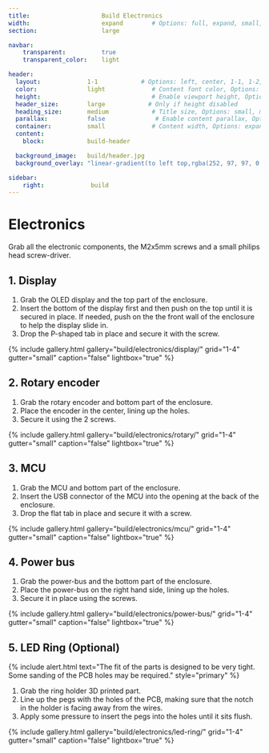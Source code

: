 ```yaml
---
title:                    Build Electronics
width:                    expand        # Options: full, expand, small, xsmall
section:                  large

navbar:
    transparent:          true
    transparent_color:    light

header:
  layout:             1-1            # Options: left, center, 1-1, 1-2, 1-3 or 2-3. Left, right options display this pages title and subtitle. 1-1, 1-2, 1-3 or 2-3 options display content of block file/s.
  color:              light             # Content font color, Options: light, dark
  height:                               # Enable viewport height, Options: full
  header_size:        large            # Only if height disabled
  heading_size:       medium            # Title size, Options: small, medium, large
  parallax:           false              # Enable content parallax, Options: true
  container:          small             # Content width, Options: expand, small, xsmall
  content:
    block:            build-header

  background_image:   build/header.jpg
  background_overlay: "linear-gradient(to left top,rgba(252, 97, 97, 0.8) 0%, rgba(69, 69, 69, 0.8) 80%)"

sidebar:
    right:             build
---
```


# Electronics
Grab all the electronic components, the M2x5mm screws and a small philips head screw-driver.

## 1. Display
1. Grab the OLED display and the top part of the enclosure.
2. Insert the bottom of the display first and then push on the top until it is secured in place. If needed, push on the the front wall of the enclosure to help the display slide in.
3. Drop the P-shaped tab in place and secure it with the screw.

{% include gallery.html 
  gallery="build/electronics/display/"
  grid="1-4"
  gutter="small"
  caption="false"
  lightbox="true"
%}

## 2. Rotary encoder
1. Grab the rotary encoder and bottom part of the enclosure.
2. Place the encoder in the center, lining up the holes.
3. Secure it using the 2 screws.

{% include gallery.html 
  gallery="build/electronics/rotary/"
  grid="1-4"
  gutter="small"
  caption="false"
  lightbox="true"
%}

## 3. MCU
1. Grab the MCU and bottom part of the enclosure.
2. Insert the USB connector of the MCU into the opening at the back of the enclosure.
3. Drop the flat tab in place and secure it with a screw.

{% include gallery.html 
  gallery="build/electronics/mcu/"
  grid="1-4"
  gutter="small"
  caption="false"
  lightbox="true"
%}

## 4. Power bus
1. Grab the power-bus and the bottom part of the enclosure.
2. Place the power-bus on the right hand side, lining up the holes.
4. Secure it in place using the screws.

{% include gallery.html 
  gallery="build/electronics/power-bus/"
  grid="1-4"
  gutter="small"
  caption="false"
  lightbox="true"
%}

## 5. LED Ring (Optional)
{% include alert.html text="The fit of the parts is designed to be very tight. Some sanding of the PCB holes may be required." style="primary" %}

1. Grab the ring holder 3D printed part.
2. Line up the pegs with the holes of the PCB, making sure that the notch in the holder is facing away from the wires.
3. Apply some pressure to insert the pegs into the holes until it sits flush.

{% include gallery.html 
  gallery="build/electronics/led-ring/"
  grid="1-4"
  gutter="small"
  caption="false"
  lightbox="true"
%}